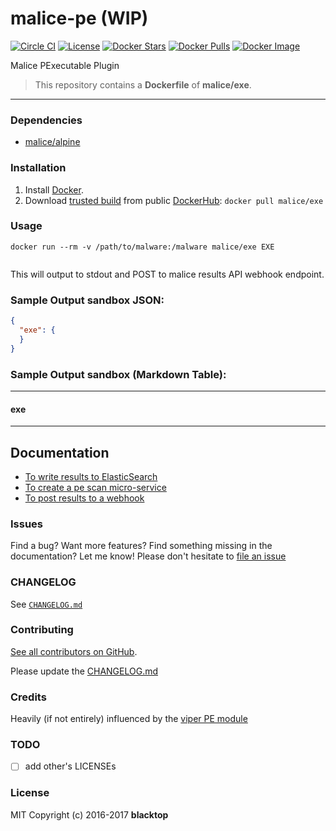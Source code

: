 malice-pe (WIP)
===============

[![Circle CI](https://circleci.com/gh/malice-plugins/exe.png?style=shield)](https://circleci.com/gh/malice-plugins/exe) [![License](http://img.shields.io/:license-mit-blue.svg)](http://doge.mit-license.org) [![Docker Stars](https://img.shields.io/docker/stars/malice/exe.svg)](https://hub.docker.com/r/malice/exe/) [![Docker Pulls](https://img.shields.io/docker/pulls/malice/exe.svg)](https://hub.docker.com/r/malice/exe/) [![Docker Image](https://img.shields.io/badge/docker%20image-60.7%20MB-blue.svg)](https://hub.docker.com/r/malice/exe/)

Malice PExecutable Plugin

> This repository contains a **Dockerfile** of **malice/exe**.

___


### Dependencies

-	[malice/alpine](https://hub.docker.com/r/malice/alpine/)

### Installation

1.	Install [Docker](https://www.docker.io/).
2.	Download [trusted build](https://hub.docker.com/r/malice/exe/) from public [DockerHub](https://hub.docker.com): `docker pull malice/exe`

### Usage

```
docker run --rm -v /path/to/malware:/malware malice/exe EXE
```

```bash

```

This will output to stdout and POST to malice results API webhook endpoint.

### Sample Output **sandbox** JSON:

```json
{
  "exe": {
  }
}
```

### Sample Output **sandbox** (Markdown Table):

---

#### exe

---

Documentation
-------------

-	[To write results to ElasticSearch](https://github.com/malice-plugins/exe/blob/master/docs/elasticsearch.md)
-	[To create a pe scan micro-service](https://github.com/malice-plugins/exe/blob/master/docs/web.md)
-	[To post results to a webhook](https://github.com/malice-plugins/exe/blob/master/docs/callback.md)

### Issues

Find a bug? Want more features? Find something missing in the documentation? Let me know! Please don't hesitate to [file an issue](https://github.com/malice-plugins/exe/issues/new)

### CHANGELOG

See [`CHANGELOG.md`](https://github.com/malice-plugins/exe/blob/master/CHANGELOG.md)

### Contributing

[See all contributors on GitHub](https://github.com/malice-plugins/exe/graphs/contributors).

Please update the [CHANGELOG.md](https://github.com/malice-plugins/exe/blob/master/CHANGELOG)

### Credits

Heavily (if not entirely) influenced by the [viper PE module](https://github.com/viper-framework/viper/blob/master/viper/modules/pe.py)

### TODO

- [ ] add other's LICENSEs

### License

MIT Copyright (c) 2016-2017 **blacktop**
